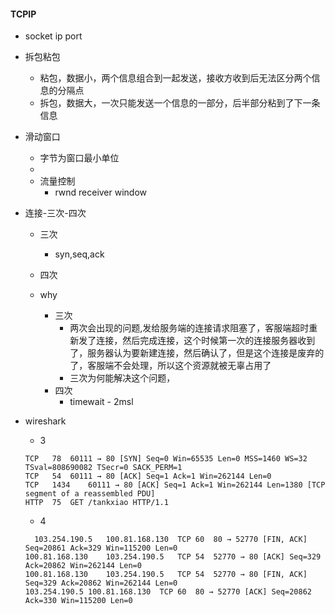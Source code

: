 #### TCPIP
- socket  ip port
- 拆包粘包
  - 粘包，数据小，两个信息组合到一起发送，接收方收到后无法区分两个信息的分隔点
  - 拆包，数据大，一次只能发送一个信息的一部分，后半部分粘到了下一条信息
- 滑动窗口
  - 字节为窗口最小单位
  -
  - 流量控制
    - rwnd  receiver window

- 连接-三次-四次
  - 三次
    - syn,seq,ack
  - 四次

  - why
    - 三次
      - 两次会出现的问题,发给服务端的连接请求阻塞了，客服端超时重新发了连接，然后完成连接，这个时候第一次的连接服务器收到了，服务器认为要新建连接，然后确认了，但是这个连接是废弃的了，客服端不会处理，所以这个资源就被无辜占用了
      - 三次为何能解决这个问题，
    - 四次
      - timewait - 2msl


- wireshark
  - 3
  ```
  TCP	78	60111 → 80 [SYN] Seq=0 Win=65535 Len=0 MSS=1460 WS=32 TSval=808690082 TSecr=0 SACK_PERM=1
  TCP	54	60111 → 80 [ACK] Seq=1 Ack=1 Win=262144 Len=0
  TCP	1434	60111 → 80 [ACK] Seq=1 Ack=1 Win=262144 Len=1380 [TCP segment of a reassembled PDU]
  HTTP	75	GET /tankxiao HTTP/1.1
  ```
  - 4
  ```
	103.254.190.5	100.81.168.130	TCP	60	80 → 52770 [FIN, ACK] Seq=20861 Ack=329 Win=115200 Len=0
  100.81.168.130	103.254.190.5	TCP	54	52770 → 80 [ACK] Seq=329 Ack=20862 Win=262144 Len=0
  100.81.168.130	103.254.190.5	TCP	54	52770 → 80 [FIN, ACK] Seq=329 Ack=20862 Win=262144 Len=0
  103.254.190.5	100.81.168.130	TCP	60	80 → 52770 [ACK] Seq=20862 Ack=330 Win=115200 Len=0
  ```
